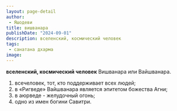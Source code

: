 ```yaml
---
layout: page-detail
author:
 - Яшодеви
title: вишванара
publishDate: "2024-09-01"
description: вселенский, космический человек
tags:
 - санатана дхарма
image: 
---
```


__вселенский, космический человек__
Вишванара или Вайшванара.
1) всечеловек, тот, кто поддерживает всех людей;
2) в «Ригведе» Вайшванара&nbsp;является эпитетом божества Агни;
3) в аюрведе - желудочный огонь;
4) одно из имен богини Савитри.

